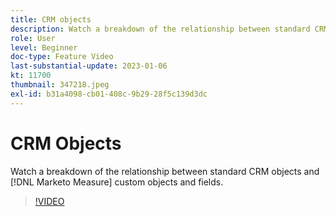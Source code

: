 ```yaml
---
title: CRM objects
description: Watch a breakdown of the relationship between standard CRM objects and [!DNL Marketo Measure] custom objects and fields.
role: User
level: Beginner
doc-type: Feature Video
last-substantial-update: 2023-01-06
kt: 11700
thumbnail: 347218.jpeg
exl-id: b31a4098-cb01-408c-9b29-28f5c139d3dc
---
```

# CRM Objects

Watch a breakdown of the relationship between standard CRM objects and [!DNL Marketo Measure] custom objects and fields.

>[!VIDEO](https://video.tv.adobe.com/v/347218/?quality=12&learn=on)
